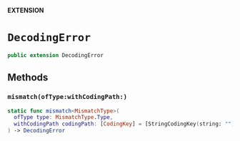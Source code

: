 **EXTENSION**

# `DecodingError`
```swift
public extension DecodingError
```

## Methods
### `mismatch(ofType:withCodingPath:)`

```swift
static func mismatch<MismatchType>(
  ofType type: MismatchType.Type,
  withCodingPath codingPath: [CodingKey] = [StringCodingKey(string: "")]
) -> DecodingError
```
